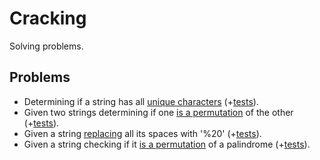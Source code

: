 # Cracking
Solving problems.

## Problems
- Determining if a string has all [unique characters](https://github.com/xenoteo/Cracking/blob/master/src/main/java/com/xenoteo/uniqueCharsInString/Solution.java) (+[tests](https://github.com/xenoteo/Cracking/blob/master/src/test/java/com/xenoteo/uniqueCharsInString/SolutionTest.java)).
- Given two strings determining if one [is a permutation](https://github.com/xenoteo/Cracking/blob/master/src/main/java/com/xenoteo/stringPermutation/Solution.java) of the other (+[tests](https://github.com/xenoteo/Cracking/blob/master/src/test/java/com/xenoteo/stringPermutation/SolutionTest.java)).
- Given a string [replacing](https://github.com/xenoteo/Cracking/blob/master/src/main/java/com/xenoteo/URLify/Solution.java) all its spaces with '%20' (+[tests](https://github.com/xenoteo/Cracking/blob/master/src/test/java/com/xenoteo/URLify/SolutionTest.java)).
- Given a string checking if it [is a permutation](https://github.com/xenoteo/Cracking/blob/master/src/main/java/com/xenoteo/arraysAndStrings/palindromePermutation/Solution.java) of a palindrome (+[tests](https://github.com/xenoteo/Cracking/blob/master/src/test/java/com/xenoteo/arraysAndStrings/palindromePermutation/SolutionTest.java)).
